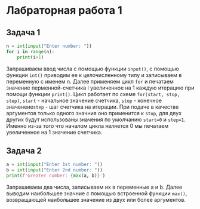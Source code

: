 # Лабраторная работа 1
## Задача 1
```python
n = int(input("Enter number: "))
for i in range(n):
    print(i+1)
```
Запрашиваем ввод числа с помощью функции `input()`, с помощью функции `int()` приводим ее к целочисленному типу и записываем в переменную с именем n. Далее применяем цикл `for` и печатаем значение перменной-счетчика
i увеличенное на 1 каждую итерацию при помощи функции `print()`. Цикл работает по схеме `for(start, stop, step)`, `start` - начальное значение счетчика,
`stop` - конечное значенеие`step` - шаг счетчика на итерации. При подаче в качестве аргументов только одного значния оно применится к `stop`, 
для двух других будут использованы значения по умолчанию `start=0` и `step=1`. Именно из-за того что началом цикла является 0 мы печатаем увеличенное на 1 
значение счетчика.

## Задача 2
```python
a = int(input("Enter 1st number: "))
b = int(input("Enter 2nd number: "))
print(f'Greater number: {max(a, b)}')
```
Запрашиваем два числа, записываем их в переменные a и b. Далее выводим наибольшее значние с помощью встроенной функции `max()`, возвращающей
наибольшее значение из двух или более аргументов.

